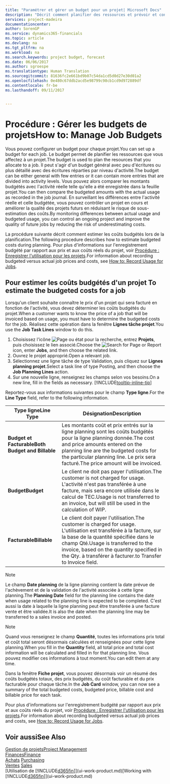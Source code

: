```yaml
---
title: "Paramétrer et gérer un budget pour un projet| Microsoft Docs"
description: "Décrit comment planifier des ressources et prévoir et contrôler les coûts d'un projet en définissant un budget pour chaque projet."
services: project-madeira
documentationcenter: 
author: SorenGP
ms.service: dynamics365-financials
ms.topic: article
ms.devlang: na
ms.tgt_pltfrm: na
ms.workload: na
ms.search.keywords: project budget, forecast
ms.date: 06/06/2017
ms.author: sgroespe
ms.translationtype: Human Translation
ms.sourcegitcommit: 81636fc2e661bd9b07c54da1cd5d0d27e30d01a2
ms.openlocfilehash: 0e480c67ddb2acd5e98799c98cb1cd9d972889df
ms.contentlocale: fr-be
ms.lasthandoff: 09/11/2017


---
```

# <a name="how-to-manage-job-budgets"></a><span data-ttu-id="7339d-103">Procédure : Gérer les budgets de projets</span><span class="sxs-lookup"><span data-stu-id="7339d-103">How to: Manage Job Budgets</span></span>
<span data-ttu-id="7339d-104">Vous pouvez configurer un budget pour chaque projet.</span><span class="sxs-lookup"><span data-stu-id="7339d-104">You can set up a budget for each job.</span></span> <span data-ttu-id="7339d-105">Le budget permet de planifier les ressources que vous affectez à un projet.</span><span class="sxs-lookup"><span data-stu-id="7339d-105">The budget is used to plan the resources that you allocate to a job.</span></span> <span data-ttu-id="7339d-106">Il peut s'agir d'un budget général avec peu d'écritures ou plus détaillé avec des écritures réparties par niveau d'activité.</span><span class="sxs-lookup"><span data-stu-id="7339d-106">The budget can be either general with few entries or it can contain more entries that are divided into activity levels.</span></span> <span data-ttu-id="7339d-107">Vous pouvez alors comparer les montants budgétés avec l'activité réelle telle qu'elle a été enregistrée dans la feuille projet.</span><span class="sxs-lookup"><span data-stu-id="7339d-107">You can then compare the budgeted amounts with the actual usage as recorded in the job journal.</span></span> <span data-ttu-id="7339d-108">En surveillant les différences entre l'activité réelle et celle budgétée, vous pouvez contrôler un projet en cours et améliorer la qualité des projets futurs en réduisant le risque de sous-estimation des coûts.</span><span class="sxs-lookup"><span data-stu-id="7339d-108">By monitoring differences between actual usage and budgeted usage, you can control an ongoing project and improve the quality of future jobs by reducing the risk of underestimating costs.</span></span>

<span data-ttu-id="7339d-109">La procédure suivante décrit comment estimer les coûts budgétés lors de la planification.</span><span class="sxs-lookup"><span data-stu-id="7339d-109">The following procedure describes how to estimate budgeted costs during planning.</span></span> <span data-ttu-id="7339d-110">Pour plus d'informations sur l'enregistrement budgété par rapport aux prix et aux coûts réels du projet, voir [Procédure : Enregistrer l'utilisation pour les projets](projects-how-record-job-usage.md).</span><span class="sxs-lookup"><span data-stu-id="7339d-110">For information about recording budgeted versus actual job prices and costs, see [How to: Record Usage for Jobs](projects-how-record-job-usage.md).</span></span>  

## <span data-ttu-id="7339d-111"><a name="JobBudgetCosts"></a> Pour estimer les coûts budgétés d'un projet</span><span class="sxs-lookup"><span data-stu-id="7339d-111"><a name="JobBudgetCosts"></a> To estimate the budgeted costs for a job</span></span>
<span data-ttu-id="7339d-112">Lorsqu'un client souhaite connaître le prix d'un projet qui sera facturé en fonction de l'activité, vous devez déterminer les coûts budgétés du projet.</span><span class="sxs-lookup"><span data-stu-id="7339d-112">When a customer wants to know the price of a job that will be invoiced based on usage, you must have to determine the budgeted costs for the job.</span></span> <span data-ttu-id="7339d-113">Réalisez cette opération dans la fenêtre **Lignes tâche projet**.</span><span class="sxs-lookup"><span data-stu-id="7339d-113">You use the **Job Task Lines** window to do this.</span></span>

1. <span data-ttu-id="7339d-114">Choisissez l'icône ![Page ou état pour la recherche](media/ui-search/search_small.png "icône Page ou état pour la recherche"), entrez **Projets**, puis choisissez le lien associé.</span><span class="sxs-lookup"><span data-stu-id="7339d-114">Choose the ![Search for Page or Report](media/ui-search/search_small.png "Search for Page or Report icon") icon, enter **Jobs**, and then choose the related link.</span></span>  
2. <span data-ttu-id="7339d-115">Ouvrez le projet approprié.</span><span class="sxs-lookup"><span data-stu-id="7339d-115">Open a relevant job.</span></span>
3. <span data-ttu-id="7339d-116">Sélectionnez une ligne tâche de type Validation, puis cliquez sur **Lignes planning projet**.</span><span class="sxs-lookup"><span data-stu-id="7339d-116">Select a task line of type Posting, and then choose the **Job Planning Lines** action.</span></span>
4. <span data-ttu-id="7339d-117">Sur une nouvelle ligne, renseignez les champs selon vos besoins.</span><span class="sxs-lookup"><span data-stu-id="7339d-117">On a new line, fill in the fields as necessary.</span></span> [!INCLUDE[tooltip-inline-tip](includes/tooltip-inline-tip_md.md)]   

<span data-ttu-id="7339d-118">Reportez-vous aux informations suivantes pour le champ **Type ligne**.</span><span class="sxs-lookup"><span data-stu-id="7339d-118">For the **Line Type** field, refer to the following information.</span></span>  

| <span data-ttu-id="7339d-119">Type ligne</span><span class="sxs-lookup"><span data-stu-id="7339d-119">Line Type</span></span> | <span data-ttu-id="7339d-120">Désignation</span><span class="sxs-lookup"><span data-stu-id="7339d-120">Description</span></span> |
| --- | --- |
| <span data-ttu-id="7339d-121">**Budget et Facturable**</span><span class="sxs-lookup"><span data-stu-id="7339d-121">**Both Budget and Billable**</span></span> |<span data-ttu-id="7339d-122">Les montants coût et prix entrés sur la ligne planning sont les coûts budgétés pour la ligne planning donnée.</span><span class="sxs-lookup"><span data-stu-id="7339d-122">The cost and price amounts entered on the planning line are the budgeted costs for the particular planning line.</span></span> <span data-ttu-id="7339d-123">Le prix sera facturé.</span><span class="sxs-lookup"><span data-stu-id="7339d-123">The price amount will be invoiced.</span></span> |
| <span data-ttu-id="7339d-124">**Budget**</span><span class="sxs-lookup"><span data-stu-id="7339d-124">**Budget**</span></span> |<span data-ttu-id="7339d-125">Le client ne doit pas payer l'utilisation.</span><span class="sxs-lookup"><span data-stu-id="7339d-125">The customer is not charged for usage.</span></span> <span data-ttu-id="7339d-126">L'activité n'est pas transférée à une facture, mais sera encore utilisée dans le calcul de TEC.</span><span class="sxs-lookup"><span data-stu-id="7339d-126">Usage is not transferred to an invoice, but will still be used in the calculation of WIP.</span></span> |
| <span data-ttu-id="7339d-127">**Facturable**</span><span class="sxs-lookup"><span data-stu-id="7339d-127">**Billable**</span></span> |<span data-ttu-id="7339d-128">Le client doit payer l'utilisation.</span><span class="sxs-lookup"><span data-stu-id="7339d-128">The customer is charged for usage.</span></span> <span data-ttu-id="7339d-129">L'utilisation est transférée à la facture, sur la base de la quantité spécifiée dans le champ Qté.</span><span class="sxs-lookup"><span data-stu-id="7339d-129">Usage is transferred to the invoice, based on the quantity specified in the Qty.</span></span> <span data-ttu-id="7339d-130">à transférer à facturer.</span><span class="sxs-lookup"><span data-stu-id="7339d-130">to Transfer to Invoice field.</span></span> |

> [!NOTE]  
>   <span data-ttu-id="7339d-131">Le champ **Date planning** de la ligne planning contient la date prévue de l'achèvement et de la validation de l'activité associée à cette ligne planning.</span><span class="sxs-lookup"><span data-stu-id="7339d-131">The **Planning Date** field for the planning line contains the date when usage related to the planning line is expected to be completed.</span></span> <span data-ttu-id="7339d-132">C'est aussi la date à laquelle la ligne planning peut être transférée à une facture vente et être validée.</span><span class="sxs-lookup"><span data-stu-id="7339d-132">It is also the date when the planning line may be transferred to a sales invoice and posted.</span></span>  

> [!NOTE]  
>   <span data-ttu-id="7339d-133">Quand vous renseignez le champ **Quantité**, toutes les informations prix total et coût total seront désormais calculées et renseignées pour cette ligne planning.</span><span class="sxs-lookup"><span data-stu-id="7339d-133">When you fill in the **Quantity** field, all total price and total cost information will be calculated and filled in for that planning line.</span></span> <span data-ttu-id="7339d-134">Vous pouvez modifier ces informations à tout moment.</span><span class="sxs-lookup"><span data-stu-id="7339d-134">You can edit them at any time.</span></span>

<span data-ttu-id="7339d-135">Dans la fenêtre **Fiche projet**, vous pouvez désormais voir un résumé des coûts budgétés totaux, des prix budgétés, du coût facturable et du prix facturable pour chaque tâche.</span><span class="sxs-lookup"><span data-stu-id="7339d-135">In the **Job Card** window, you can now see a summary of the total budgeted costs, budgeted price, billable cost and billable price for each task.</span></span>

<span data-ttu-id="7339d-136">Pour plus d'informations sur l'enregistrement budgété par rapport aux prix et aux coûts réels du projet, voir [Procédure : Enregistrer l'utilisation pour les projets](projects-how-record-job-usage.md).</span><span class="sxs-lookup"><span data-stu-id="7339d-136">For information about recording budgeted versus actual job prices and costs, see [How to: Record Usage for Jobs](projects-how-record-job-usage.md).</span></span>

## <a name="see-also"></a><span data-ttu-id="7339d-137">Voir aussi</span><span class="sxs-lookup"><span data-stu-id="7339d-137">See Also</span></span>
[<span data-ttu-id="7339d-138">Gestion de projets</span><span class="sxs-lookup"><span data-stu-id="7339d-138">Project Management</span></span>](projects-manage-projects.md)  
[<span data-ttu-id="7339d-139">Finances</span><span class="sxs-lookup"><span data-stu-id="7339d-139">Finance</span></span>](finance.md)  
<span data-ttu-id="7339d-140">[Achats](purchasing-manage-purchasing.md)       </span><span class="sxs-lookup"><span data-stu-id="7339d-140">[Purchasing](purchasing-manage-purchasing.md)       </span></span>  
<span data-ttu-id="7339d-141">[Ventes](sales-manage-sales.md)    </span><span class="sxs-lookup"><span data-stu-id="7339d-141">[Sales](sales-manage-sales.md)    </span></span>  
<span data-ttu-id="7339d-142">[Utilisation de [!INCLUDE[d365fin](includes/d365fin_md.md)]](ui-work-product.md)</span><span class="sxs-lookup"><span data-stu-id="7339d-142">[Working with [!INCLUDE[d365fin](includes/d365fin_md.md)]](ui-work-product.md)</span></span>  

